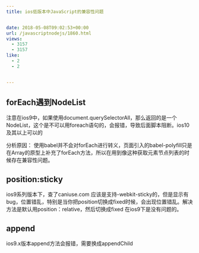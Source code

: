 ```yaml
---
title: ios低版本中JavaScript的兼容性问题


date: 2018-05-08T09:02:53+00:00
url: /javascriptnodejs/1860.html
views:
  - 3157
  - 3157
like:
  - 2
  - 2


---
```

## forEach遇到NodeList

注意在ios9中，如果使用document.querySelectorAll，那么返回的是一个NodeList，这个是不可以用foreach语句的，会报错，导致后面脚本阻断。ios10及其以上可以的

分析原因： 使用babel并不会对forEach进行转义，页面引入的babel-polyfill只是在Array的原型上补充了forEach方法，所以在用到像这种获取元素节点列表的时候存在兼容性问题。

## position:sticky

ios9系列版本下，查了caniuse.com 应该是支持-webkit-sticky的，但是显示有bug，位置错乱，特别是当你把position切换成fixed时候，会出现位置错乱。解决方法是默认用position：relative，然后切换成fixed 在ios9下是没有问题的。

## append

ios9.x版本append方法会报错，需要换成appendChild

&nbsp;
